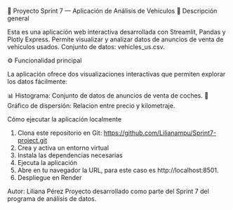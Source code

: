 🚗 Proyecto Sprint 7 — Aplicación de Análisis de Vehículos
📘 Descripción general

Esta es una aplicación web interactiva desarrollada con Streamlit, Pandas y Plotly Express.
Permite visualizar y analizar datos de anuncios de venta de vehículos usados. Conjunto de datos: vehicles_us.csv.

⚙️ Funcionalidad principal

La aplicación ofrece dos visualizaciones interactivas que permiten explorar los datos fácilmente:

📊 Histograma: Conjunto de datos de anuncios de venta de coches.
🔹 Gráfico de dispersión: Relacion entre precio y kilometraje.

Cómo ejecutar la aplicación localmente

1. Clona este repositorio en Git: https://github.com/Lilianampu/Sprint7-project.git
2. Crea y activa un entorno virtual 
3. Instala las dependencias necesarias
4. Ejecuta la aplicación
5. Abre en tu navegador la URL, para este caso es http://localhost:8501.
6. Despliegue en Render

Autor: Liliana Pérez
Proyecto desarrollado como parte del Sprint 7 del programa de análisis de datos.
